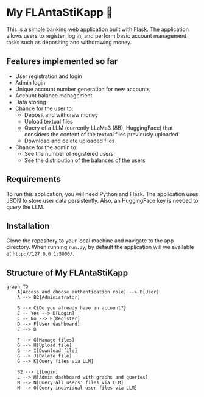 # My FLAntaStiKapp 🐍

This is a simple banking web application built with Flask. The application allows users to register, log in, and perform basic account management tasks such as depositing and withdrawing money.

## Features implemented so far

- User registration and login
- Admin login
- Unique account number generation for new accounts
- Account balance management
- Data storing
- Chance for the user to:
  - Deposit and withdraw money
  - Upload textual files
  - Query of a LLM (currently LLaMa3 (8B), HuggingFace) that considers the content of the textual files previously uploaded
  - Download and delete uploaded files
- Chance for the admin to:
  - See the number of registered users
  - See the distribution of the balances of the users

## Requirements

To run this application, you will need Python and Flask. The application uses JSON to store user data persistently. Also, an HuggingFace key is needed to query the LLM.

## Installation

Clone the repository to your local machine and navigate to the app directory. When running `run.py`, by default the application will we available at `http://127.0.0.1:5000/`.

## Structure of My FLAntaStiKapp

```mermaid
graph TD
    A[Access and choose authentication role] --> B[User]
    A --> B2[Administrator]

    B --> C{Do you already have an account?}
    C -- Yes --> D[Login]
    C -- No --> E[Register]
    D --> F[User dashboard]
    E --> D

    F --> G[Manage files]
    G --> H[Upload file]
    G --> I[Download file]
    G --> J[Delete file]
    G --> K[Query files via LLM]

    B2 --> L[Login]
    L --> M[Admin dashboard with graphs and queries]
    M --> N[Query all users' files via LLM]
    M --> O[Query individual user files via LLM]
